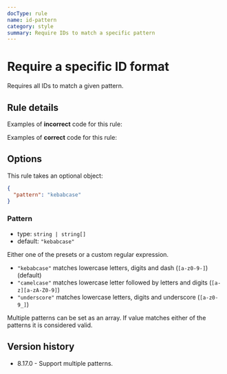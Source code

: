 ```yaml
---
docType: rule
name: id-pattern
category: style
summary: Require IDs to match a specific pattern
---
```


# Require a specific ID format

Requires all IDs to match a given pattern.

## Rule details

Examples of **incorrect** code for this rule:

<validate name="incorrect" rules="id-pattern">
    <div id="fooBar"></foobar>
</validate>

Examples of **correct** code for this rule:

<validate name="correct" rules="id-pattern">
<div id="foo-bar"></div>
</validate>

## Options

This rule takes an optional object:

```json
{
  "pattern": "kebabcase"
}
```

### Pattern

- type: `string | string[]`
- default: `"kebabcase"`

Either one of the presets or a custom regular expression.

- `"kebabcase"` matches lowercase letters, digits and dash (`[a-z0-9-]`) (default)
- `"camelcase"` matches lowercase letter followed by letters and digits (`[a-z][a-zA-Z0-9]`)
- `"underscore"` matches lowercase letters, digits and underscore (`[a-z0-9_]`)

Multiple patterns can be set as an array.
If value matches either of the patterns it is considered valid.

## Version history

- 8.17.0 - Support multiple patterns.
